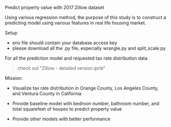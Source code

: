 Predict property value with 2017 Zillow dataset

Using various regression method, the purpose of this study is to construct a predicting model using various features in real life housing market.

Setup
- env file should contain your database access key
- please download all the .py file, especially wrangle.py and split_scale.py

For all the prediction model and requested tax rate distribution data
> check out "Zillow - detailed version.ipnb"

Mission:

- Visualize tax rate distribution in Orange County, Los Angeles County, and Ventura County in California

- Provide baseline model with bedroon number, bathroom number, and total squarefeet of houses to predict property value

- Provide other models with better performance
